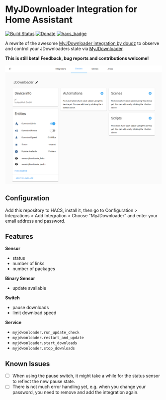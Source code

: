 # MyJDownloader Integration for Home Assistant

[![Build Status](https://travis-ci.com/doudz/homeassistant-myjdownloader.svg?branch=master)](https://travis-ci.com/doudz/homeassistant-myjdownloader)
[![Donate](https://img.shields.io/badge/Donate-PayPal-green.svg)](https://paypal.me/sebramage)
[![hacs_badge](https://img.shields.io/badge/HACS-Custom-orange.svg)](https://github.com/custom-components/hacs)

A rewrite of the awesome [MyJDownloader integration by doudz](https://github.com/doudz/homeassistant-myjdownloader) to observe and control your JDownloaders state via [MyJDownloader](https://my.jdownloader.org/). 

**This is still beta! Feedback, bug reports and contributions welcome!**

![Device](jdownloader.png)

## Configuration

Add this repository to HACS, install it, then go to Configuration > Integrations > Add Integration > Choose "MyJDownloader" and enter your email address and password.

## Features

**Sensor**

- status
- number of links
- number of packages

**Binary Sensor**

- update available

**Switch**

- pause downloads
- limit download speed

**Service**

- `myjdwonloader.run_update_check`
- `myjdwonloader.restart_and_update`
- `myjdwonloader.start_downloads`
- `myjdwonloader.stop_downloads`

## Known Issues

- [ ] When using the pause switch, it might take a while for the status sensor to reflect the new pause state.
- [ ] There is not much error handling yet, e.g. when you change your password, you need to remove and add the integration again.
